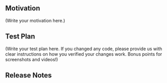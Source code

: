 <!--
Thank you for sending the PR! We appreciate you spending the time to work on these changes. 

Help us understand your motivation by explaining why you decided to make this change.

You can learn more about contributing to React Native here: http://facebook.github.io/react-native/docs/contributing.html

Happy contributing!

-->

## Motivation

(Write your motivation here.)

## Test Plan

(Write your test plan here. If you changed any code, please provide us with clear instructions on how you verified your changes work. Bonus points for screenshots and videos!)

## Release Notes
<!--
Help reviewers and the release process by writing your own release notes

 CATEGORY
[---------]        TYPE
[ GENERAL ]   [-------------]       WHERE
[ DOCS    ]   [ BREAKING    ]   [-------------]
[ CLI     ]   [ BUGFIX      ]   [ {Framework} ]
[ IOS     ]   [ ENHANCEMENT ]   [ {Component} ]   |-----------|
[ ANDROID ]   [ FEATURE     ]   [ {File}      ] - | {Message} |
[---------]   [-------------]   [-------------]   |-----------|

 EXAMPLES:

 [IOS] [BREAKING] [FlatList] - Change a thing that breaks other things
 [ANDROID] [BUGFIX] [TextInput] - Did a thing to TextInput
 [CLI] [FEATURE] [local-cli/info/info.js] - CLI easier to do things with
 [DOCS] [BUGFIX] [GettingStarted.md] - Accidentally a thing/word
 [GENERAL] [ENHANCEMENT] [Yoga] - Added new yoga thing/position
-->
